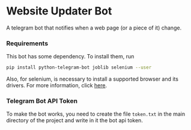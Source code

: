 # Website Updater Bot

A telegram bot that notifies when a web page (or a piece of it) change.

### Requirements
This bot has some dependency. To install them, run

```bash
pip install python-telegram-bot joblib selenium --user
```
Also, for selenium, is necessary to install a supported browser and its drivers. For more information,
click <a href='https://pypi.org/project/selenium/'>here</a>.


### Telegram Bot API Token
To make the bot works, you need to create the file ```token.txt``` in the main directory of the project and
write in it the bot api token.
